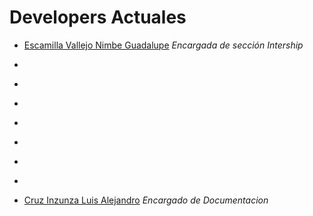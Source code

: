 # Developers Actuales

* [Escamilla Vallejo Nimbe Guadalupe](https://github.com/NimbeEscamilla) *Encargada de sección Intership*

* []()

* []()

* []()

* []()

* []()

* []()

* []()

* [Cruz Inzunza Luis Alejandro](https://github.com/Luis-Inzunza) *Encargado de Documentacion*


